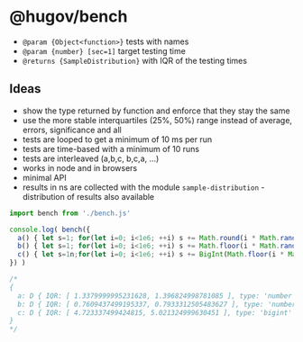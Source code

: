 # @hugov/bench

* `@param {Object<function>}` tests with names
* `@param {number} [sec=1]` target testing time
* `@returns {SampleDistribution}` with IQR of the testing times

## Ideas

* show the type returned by function and enforce that they stay the same
* use the more stable interquartiles (25%, 50%) range instead of average, errors, significance and all
* tests are looped to get a minimum of 10 ms per run
* tests are time-based with a minimum of 10 runs
* tests are interleaved (a,b,c, b,c,a, ...)
* works in node and in browsers
* minimal API
* results in ns are collected with the module `sample-distribution` - distribution of results also available

```javascript
import bench from './bench.js'

console.log( bench({
  a() { let s=1; for(let i=0; i<1e6; ++i) s += Math.round(i * Math.random()); return s },
  b() { let s=1; for(let i=0; i<1e6; ++i) s += Math.floor(i * Math.random()); return s },
  c() { let s=1n;for(let i=0; i<1e6; ++i) s += BigInt(Math.floor(i * Math.random())); return s },
}) )

/*
{
  a: D { IQR: [ 1.3379999995231628, 1.396824998781085 ], type: 'number' },
  b: D { IQR: [ 0.7609437499195337, 0.7933312505483627 ], type: 'number' },
  c: D { IQR: [ 4.723337499424815, 5.021324999630451 ], type: 'bigint' }
}
*/
```
